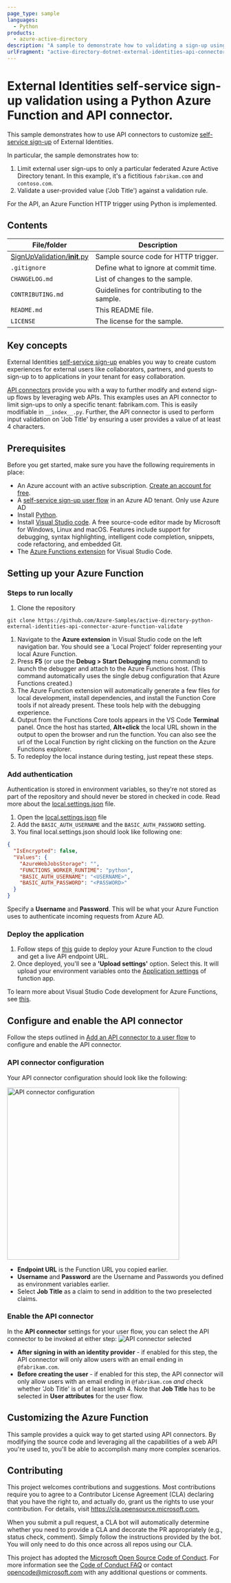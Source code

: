 ```yaml
---
page_type: sample
languages:
  - Python
products:
  - azure-active-directory
description: "A sample to demonstrate how to validating a sign-up using a Python Azure Function and API connectors"
urlFragment: "active-directory-dotnet-external-identities-api-connector-azure-function-validateb"
---
```


# External Identities self-service sign-up validation using a Python Azure Function and API connector.

This sample demonstrates how to use API connectors to customize [self-service sign-up](https://docs.microsoft.com/azure/active-directory/b2b/self-service-sign-up-overview) of External Identities.

In particular, the sample demonstrates how to:

1. Limit external user sign-ups to only a particular federated Azure Active Directory tenant. In this example, it's a fictitious `fabrikam.com` and `contoso.com`.
1. Validate a user-provided value ('Job Title') against a validation rule.

For the API, an Azure Function HTTP trigger using Python is implemented.

## Contents

| File/folder                 | Description                                |
| --------------------------- | ------------------------------------------ |
| [SignUpValidation/__init__.py](SignUpValidation/__init__.py)      | Sample source code for HTTP trigger.       |
| `.gitignore`                | Define what to ignore at commit time.      |
| `CHANGELOG.md`              | List of changes to the sample.             |
| `CONTRIBUTING.md`           | Guidelines for contributing to the sample. |
| `README.md`                 | This README file.                          |
| `LICENSE`                   | The license for the sample.                |

## Key concepts

External Identities [self-service sign-up](https://docs.microsoft.com/azure/active-directory/b2b/self-service-sign-up-overview) enables you way to create custom experiences for external users like collaborators, partners, and guests to sign-up to to applications in your tenant for easy collaboration.

[API connectors](https://docs.microsoft.com/azure/active-directory/b2b/api-connectors-overview) provide you with a way to further modify and extend sign-up flows by leveraging web APIs. This examples uses an API connector to limit sign-ups to only a specific tenant: fabrikam.com. This is easily modifiable in `__index__.py`. Further, the API connector is used to perform input validation on 'Job Title' by ensuring a user provides a value of at least 4 characters.

## Prerequisites

Before you get started, make sure you have the following requirements in place:

- An Azure account with an active subscription. [Create an account for free](https://azure.microsoft.com/free/?ref=microsoft.com&utm_source=microsoft.com&utm_medium=docs&utm_campaign=visualstudio).
- A [self-service sign-up user flow](https://docs.microsoft.com/azure/active-directory/b2b/self-service-sign-up-user-flow) in an Azure AD tenant. Only use Azure AD
- Install [Python](https://www.python.org/downloads/). 
- Install [Visual Studio code](https://code.visualstudio.com). A free source-code editor made by Microsoft for Windows, Linux and macOS. Features include support for debugging, syntax highlighting, intelligent code completion, snippets, code refactoring, and embedded Git.
- The [Azure Functions extension](https://marketplace.visualstudio.com/items?itemName=ms-azuretools.vscode-azurefunctions) for Visual Studio Code.

## Setting up your Azure Function

### Steps to run locally

1. Clone the repository

```console
git clone https://github.com/Azure-Samples/active-directory-python-external-identities-api-connector-azure-function-validate
```

1. Navigate to the **Azure extension** in Visual Studio code on the left navigation bar. You should see a 'Local Project' folder representing your local Azure Function.
1. Press **F5** (or use the **Debug > Start Debugging** menu command) to launch the debugger and attach to the Azure Functions host. (This command automatically uses the single debug configuration that Azure Functions created.)
1. The Azure Function extension will automatically generate a few files for local development, install dependencies, and install the Function Core tools if not already present. These tools help with the debugging experience.
1. Output from the Functions Core tools appears in the VS Code **Terminal** panel. Once the host has started, **Alt+click** the local URL shown in the output to open the browser and run the function. You can also see the url of the Local Function by right clicking on the function on the Azure Functions explorer.
1. To redeploy the local instance during testing, just repeat these steps.

### Add authentication

Authentication is stored in environment variables, so they're not stored as part of the repository and should never be stored in checked in code. Read more about the [local.settings.json](https://docs.microsoft.com/azure/azure-functions/functions-run-local?tabs=macos%2Ccsharp%2Cbash#local-settings-file) file.

1. Open the [local.settings.json](local.settings.json) file
1. Add the `BASIC_AUTH_USERNAME` and the `BASIC_AUTH_PASSWORD` setting.
1. You final local.settings.json should look like following one:

```json
{
  "IsEncrypted": false,
  "Values": {
    "AzureWebJobsStorage": "",
    "FUNCTIONS_WORKER_RUNTIME": "python",
    "BASIC_AUTH_USERNAME": "<USERNAME>",
    "BASIC_AUTH_PASSWORD": "<PASSWORD>"
  }
}
```

Specify a **Username** and **Password**. This will be what your Azure Function uses to authenticate incoming requests from Azure AD.

### Deploy the application

1. Follow steps of [this](https://docs.microsoft.com/en-us/azure/developer/python/tutorial-vs-code-serverless-python-05) guide to deploy your Azure Function to the cloud and get a live API endpoint URL.
1. Once deployed, you'll see a **'Upload settings'** option. Select this. It will upload your environment variables onto the [Application settings](https://docs.microsoft.com/en-us/azure/azure-functions/functions-app-settings) of function app.

To learn more about Visual Studio Code development for Azure Functions, see [this](https://docs.microsoft.com/en-us/azure/azure-functions/functions-develop-vs-code).

## Configure and enable the API connector

Follow the steps outlined in [Add an API connector to a user flow](https://aka.ms/ExtIdAddAPIConnector) to configure and enable the API connector.

### API connector configuration

Your API connector configuration should look like the following:

<img src="media/api-connector-configuration.png" alt="API connector configuration"
    title="API connector configuration" width="400" />

- **Endpoint URL** is the Function URL you copied earlier.
- **Username** and **Password** are the Username and Passwords you defined as environment variables earlier.
- Select **Job Title** as a claim to send in addition to the two preselected claims.

### Enable the API connector

In the **API connector** settings for your user flow, you can select the API connector to be invoked at either step:
![API connector selected](media/api-connector-selected.png)

- **After signing in with an identity provider** - if enabled for this step, the API connector will only allow users with an email ending in `@fabrikam.com`.
- **Before creating the user** - if enabled for this step, the API connector will only allow users with an email ending in `@fabrikam.com` _and_ check whether 'Job Title' is of at least length 4. Note that **Job Title** has to be selected in **User attributes** for the user flow.

## Customizing the Azure Function

This sample provides a quick way to get started using API connectors. By modifying the source code and leveraging all the capabilities of a web API you're used to, you'll be able to accomplish many more complex scenarios.

## Contributing

This project welcomes contributions and suggestions. Most contributions require you to agree to a
Contributor License Agreement (CLA) declaring that you have the right to, and actually do, grant us
the rights to use your contribution. For details, visit <https://cla.opensource.microsoft.com.>

When you submit a pull request, a CLA bot will automatically determine whether you need to provide
a CLA and decorate the PR appropriately (e.g., status check, comment). Simply follow the instructions
provided by the bot. You will only need to do this once across all repos using our CLA.

This project has adopted the [Microsoft Open Source Code of Conduct](https://opensource.microsoft.com/codeofconduct/).
For more information see the [Code of Conduct FAQ](https://opensource.microsoft.com/codeofconduct/faq/) or
contact [opencode@microsoft.com](mailto:opencode@microsoft.com) with any additional questions or comments.
